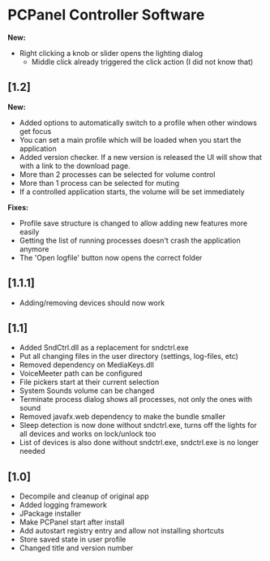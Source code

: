 # PCPanel Controller Software

<!-- Releasenotes without version are included in releases -->

**New:**

- Right clicking a knob or slider opens the lighting dialog
    - Middle click already triggered the click action (I did not know that)

## [1.2]

**New:**

- Added options to automatically switch to a profile when other windows get focus
- You can set a main profile which will be loaded when you start the application
- Added version checker. If a new version is released the UI will show that with a link to the download page.
- More than 2 processes can be selected for volume control
- More than 1 process can be selected for muting
- If a controlled application starts, the volume will be set immediately

**Fixes:**

- Profile save structure is changed to allow adding new features more easily
- Getting the list of running processes doesn't crash the application anymore
- The 'Open logfile' button now opens the correct folder

## [1.1.1]

- Adding/removing devices should now work

## [1.1]

- Added SndCtrl.dll as a replacement for sndctrl.exe
- Put all changing files in the user directory (settings, log-files, etc)
- Removed dependency on MediaKeys.dll
- VoiceMeeter path can be configured
- File pickers start at their current selection
- System Sounds volume can be changed
- Terminate process dialog shows all processes, not only the ones with sound
- Removed javafx.web dependency to make the bundle smaller
- Sleep detection is now done without sndctrl.exe, turns off the lights for all devices and works on lock/unlock too
- List of devices is also done without sndctrl.exe, sndctrl.exe is no longer needed

## [1.0]

- Decompile and cleanup of original app
- Added logging framework
- JPackage installer
- Make PCPanel start after install
- Add autostart registry entry and allow not installing shortcuts
- Store saved state in user profile
- Changed title and version number
